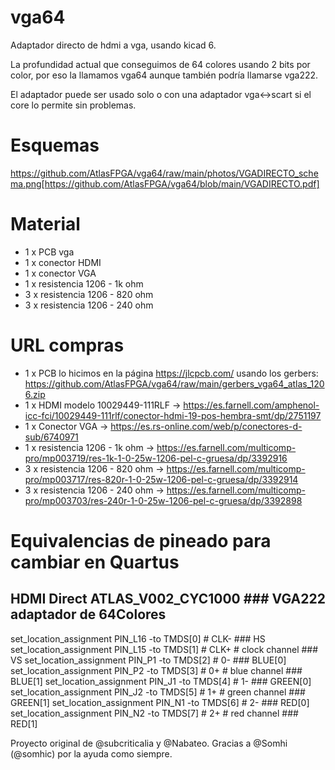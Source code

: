 # vga64
Adaptador directo de hdmi a vga, usando kicad 6.

La profundidad actual que conseguimos de 64 colores usando 2 bits por color, por eso la llamamos vga64 aunque también podría llamarse vga222.

El adaptador puede ser usado solo o con una adaptador vga<->scart si el core lo permite sin problemas.

# Esquemas
https://github.com/AtlasFPGA/vga64/raw/main/photos/VGADIRECTO_schema.png[https://github.com/AtlasFPGA/vga64/blob/main/VGADIRECTO.pdf]

# Material
* 1 x PCB vga
* 1 x conector HDMI 
* 1 x conector VGA
* 1 x resistencia 1206 -  1k ohm
* 3 x resistencia 1206 - 820 ohm 
* 3 x resistencia 1206 - 240 ohm

# URL compras
* 1 x PCB lo hicimos en la página https://jlcpcb.com/ usando los gerbers: https://github.com/AtlasFPGA/vga64/raw/main/gerbers_vga64_atlas_1206.zip
* 1 x HDMI modelo 10029449-111RLF -> https://es.farnell.com/amphenol-icc-fci/10029449-111rlf/conector-hdmi-19-pos-hembra-smt/dp/2751197
* 1 x Conector VGA -> https://es.rs-online.com/web/p/conectores-d-sub/6740971
* 1 x resistencia 1206 -  1k ohm -> https://es.farnell.com/multicomp-pro/mp003719/res-1k-1-0-25w-1206-pel-c-gruesa/dp/3392916
* 3 x resistencia 1206 - 820 ohm -> https://es.farnell.com/multicomp-pro/mp003717/res-820r-1-0-25w-1206-pel-c-gruesa/dp/3392914
* 3 x resistencia 1206 - 240 ohm -> https://es.farnell.com/multicomp-pro/mp003703/res-240r-1-0-25w-1206-pel-c-gruesa/dp/3392898

# Equivalencias de pineado para cambiar en Quartus
## HDMI Direct ATLAS_V002_CYC1000                                         ### VGA222 adaptador de 64Colores
set_location_assignment PIN_L16 -to TMDS[0] # CLK-                        ### HS
set_location_assignment PIN_L15 -to TMDS[1] # CLK+ # clock channel        ### VS
set_location_assignment PIN_P1 -to TMDS[2]  # 0-                          ### BLUE[0]
set_location_assignment PIN_P2 -to TMDS[3]  # 0+   # blue channel         ### BLUE[1]
set_location_assignment PIN_J1 -to TMDS[4]  # 1-                          ### GREEN[0]
set_location_assignment PIN_J2 -to TMDS[5]  # 1+   # green channel        ### GREEN[1]
set_location_assignment PIN_N1 -to TMDS[6]  # 2-                          ### RED[0]
set_location_assignment PIN_N2 -to TMDS[7]  # 2+   # red channel          ### RED[1]


Proyecto original de @subcriticalia y @Nabateo.
Gracias a @Somhi (@somhic) por la ayuda como siempre.
